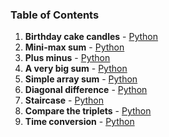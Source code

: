 ### Table of Contents
1. __Birthday cake candles__ - [Python](Birthday%20Cake%20Candles.py)
1. __Mini-max sum__ - [Python](Mini-Max%20Sum.py)
1. __Plus minus__ - [Python](Plus%20Minus.py)
1. __A very big sum__ - [Python](A%20Very%20Big%20Sum.py)
1. __Simple array sum__ - [Python](Simple%20Array%20Sum.py)
1. __Diagonal difference__ - [Python](Diagonal%20Difference.py)
1. __Staircase__ - [Python](Staircase.py)
1. __Compare the triplets__ - [Python](Compare%20the%20Triplets.py)
1. __Time conversion__ - [Python](Time%20Conversion.py)
